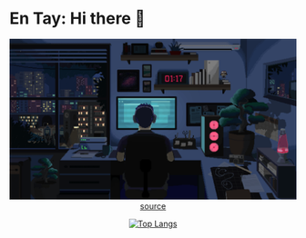 # En Tay: Hi there 👋

<p align=center>
    <img src="images/programmer.gif"/>
    <br/>
    <a href="https://www.it8bit.com/post/674625503156699136/jpeg-hunting-art-by-dean-johns-ig">source</a>
</p>

<p align=center><a target="_blank" rel="noopener noreferrer nofollow" href="https://camo.githubusercontent.com/af0ac1a2f658459d7d43f5ae2512c294e24c7eab99f7f1d7083ece701f9a2a0f/68747470733a2f2f6769746875622d726561646d652d73746174732e76657263656c2e6170702f6170692f746f702d6c616e67732f3f757365726e616d653d70756a616e676761313233266c61796f75743d636f6d70616374">
    <img src="https://camo.githubusercontent.com/af0ac1a2f658459d7d43f5ae2512c294e24c7eab99f7f1d7083ece701f9a2a0f/68747470733a2f2f6769746875622d726561646d652d73746174732e76657263656c2e6170702f6170692f746f702d6c616e67732f3f757365726e616d653d70756a616e676761313233266c61796f75743d636f6d70616374" alt="Top Langs" data-canonical-src="https://github-readme-stats.vercel.app/api/top-langs/?username=pujangga123&amp;layout=compact" style="max-width: 100%;"></a>
</p>
